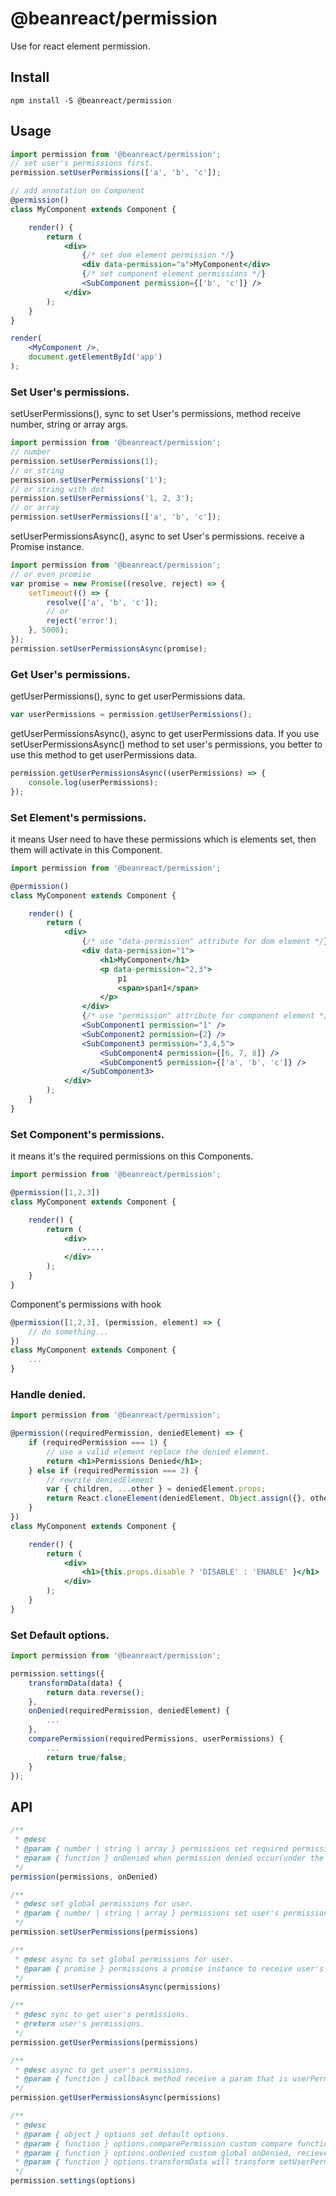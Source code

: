 # @beanreact/permission
Use for react element permission.

## Install
```
npm install -S @beanreact/permission
```

## Usage
```jsx
import permission from '@beanreact/permission';
// set user's permissions first.
permission.setUserPermissions(['a', 'b', 'c']);

// add annotation on Component
@permission()
class MyComponent extends Component {

    render() {
        return (
            <div>
                {/* set dom element permission */}
                <div data-permission="a">MyComponent</div>
                {/* set component element permissions */}
                <SubComponent permission={['b', 'c']} />
            </div>
        );
    }
}

render(
    <MyComponent />,
    document.getElementById('app')
);
```

### Set User's permissions.  
setUserPermissions(), sync to set User's permissions, method receive number, string or array args.
```js
import permission from '@beanreact/permission';
// number
permission.setUserPermissions(1);
// or string
permission.setUserPermissions('1');
// or string with dot
permission.setUserPermissions('1, 2, 3');
// or array
permission.setUserPermissions(['a', 'b', 'c']);
```

setUserPermissionsAsync(), async to set User's permissions. receive a Promise instance.
```js
import permission from '@beanreact/permission';
// or even promise
var promise = new Promise((resolve, reject) => {
    setTimeout(() => {
        resolve(['a', 'b', 'c']);
        // or
        reject('error');
    }, 5000);
});
permission.setUserPermissionsAsync(promise);
```

### Get User's permissions.  
getUserPermissions(), sync to get userPermissions data.
```js
var userPermissions = permission.getUserPermissions();
```

getUserPermissionsAsync(), async to get userPermissions data. If you use setUserPermissionsAsync() method to set user's permissions, you better to use this method to get userPermissions data.
```js
permission.getUserPermissionsAsync((userPermissions) => {
    console.log(userPermissions);
});
```

### Set Element's permissions.
it means User need to have these permissions which is elements set, then them will activate in this Component.
```jsx
import permission from '@beanreact/permission';

@permission()
class MyComponent extends Component {

    render() {
        return (
            <div>
                {/* use "data-permission" attribute for dom element */}
                <div data-permission="1">
                    <h1>MyComponent</h1>
                    <p data-permission="2,3">
                        p1
                        <span>span1</span>
                    </p>
                </div>
                {/* use "permission" attribute for component element */}
                <SubComponent1 permission="1" />
                <SubComponent2 permission={2} />
                <SubComponent3 permission="3,4,5">
                    <SubComponent4 permission={[6, 7, 8]} />
                    <SubComponent5 permission={['a', 'b', 'c']} />
                </SubComponent3>
            </div>
        );
    }
}
```

### Set Component's permissions.
it means it's the required permissions on this Components.
```jsx
import permission from '@beanreact/permission';

@permission([1,2,3])
class MyComponent extends Component {

    render() {
        return (
            <div>
                .....
            </div>
        );
    }
}
```

Component's permissions with hook
```jsx
@permission([1,2,3], (permission, element) => {
    // do something...
})
class MyComponent extends Component {
    ...
}
```

### Handle denied.
```jsx
import permission from '@beanreact/permission';

@permission((requiredPermission, deniedElement) => {
    if (requiredPermission === 1) {
        // use a valid element replace the denied element.
        return <h1>Permissions Denied</h1>;
    } else if (requiredPermission === 2) {
        // rewrite deniedElement
        var { children, ...other } = deniedElement.props;
        return React.cloneElement(deniedElement, Object.assign({}, other, { disable: true }), children);
    }
})
class MyComponent extends Component {

    render() {
        return (
            <div>
                <h1>{this.props.disable ? 'DISABLE' : 'ENABLE' }</h1>
            </div>
        );
    }
}
```

### Set Default options.
```jsx
import permission from '@beanreact/permission';

permission.settings({
    transformData(data) {
        return data.reverse();
    },
    onDenied(requiredPermission, deniedElement) {
        ...
    },
    comparePermission(requiredPermissions, userPermissions) {
        ...
        return true/false;
    }
});
```

## API
```js
/**
 * @desc
 * @param { number | string | array } permissions set required permissions of component.
 * @param { function } onDenied when permission denied occur(under the Component Class), this method will be invoked everytime, receive a required permission and denied element, return a replace element or nothing.
 */
permission(permissions, onDenied)

/**
 * @desc set global permissions for user.
 * @param { number | string | array } permissions set user's permissions.
 */
permission.setUserPermissions(permissions)

/**
 * @desc async to set global permissions for user.
 * @param { promise } permissions a promise instance to receive user's permissions.
 */
permission.setUserPermissionsAsync(permissions)

/**
 * @desc sync to get user's permissions.
 * @return user's permissions.
 */
permission.getUserPermissions(permissions)

/**
 * @desc async to get user's permissions.
 * @param { function } callback method receive a param that is userPermissions data.
 */
permission.getUserPermissionsAsync(permissions)

/**
 * @desc
 * @param { object } options set default options.
 * @param { function } options.comparePermission custom compare function, receive(requiredPermissions, userPermissions). return true means authorized, false means denied.
 * @param { function } options.onDenied custom global onDenied, recieve(requiredPermissions, deniedElement).
 * @param { function } options.transformData will transform setUserPermissions's data,, default null.
 */
permission.settings(options)
```